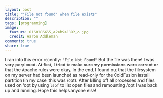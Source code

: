 ```yaml
---
layout: post
title: "'File not found' when file exists"
description: ""
tags: [programming]
image:
  feature: 8160206665_e2eb9a1382_o.jpg
  credit: Aaron Addleman
comments: true
share: true
---
```



<p>I ran into this error recently:
<code>"File Not Found"</code>
But the file was there! I was very perplexed. At first, I tried to make sure my permissions were correct or that the Apache rules were okay. In the end, I found out that the filesystem on my server had been launched as read-only for the ColdFusion install partition (in my case, this was /opt). After killing off all processes and files used on /opt by using <code>lsof</code> to list open files and remounting /opt I was back up and running.
Hope this helps anyone else!</p>
